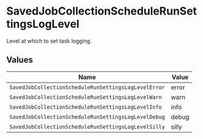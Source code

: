 # SavedJobCollectionScheduleRunSettingsLogLevel

Level at which to set task logging.


## Values

| Name                                                 | Value                                                |
| ---------------------------------------------------- | ---------------------------------------------------- |
| `SavedJobCollectionScheduleRunSettingsLogLevelError` | error                                                |
| `SavedJobCollectionScheduleRunSettingsLogLevelWarn`  | warn                                                 |
| `SavedJobCollectionScheduleRunSettingsLogLevelInfo`  | info                                                 |
| `SavedJobCollectionScheduleRunSettingsLogLevelDebug` | debug                                                |
| `SavedJobCollectionScheduleRunSettingsLogLevelSilly` | silly                                                |